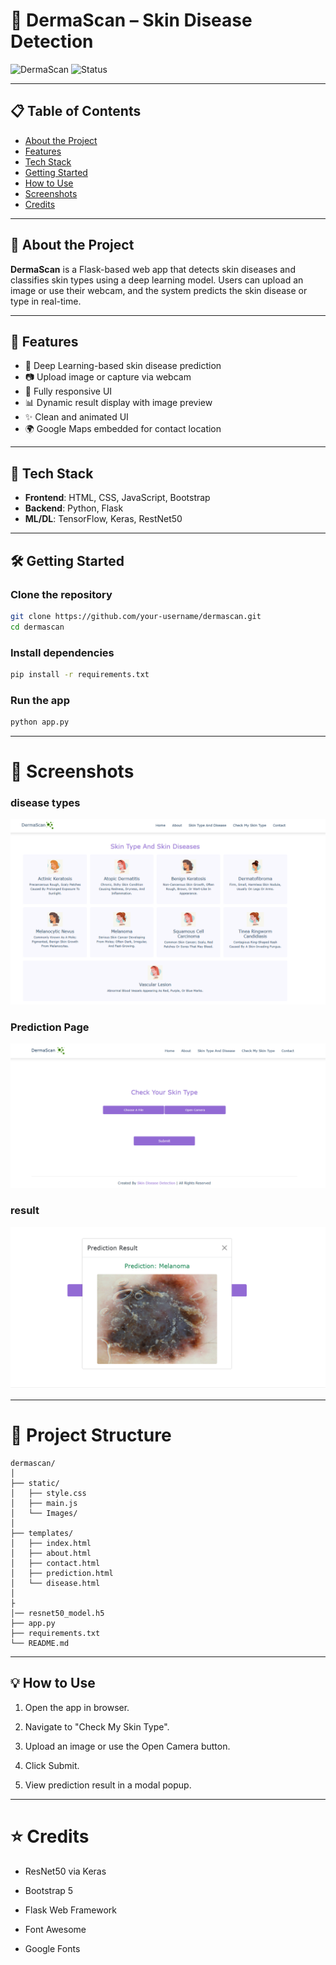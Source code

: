 # 🌿 DermaScan – Skin Disease Detection

![DermaScan](https://img.shields.io/badge/Skin-Disease%20Detection-success?style=flat-square)
![Status](https://img.shields.io/badge/Status-Completed-blue)



---

## 📋 Table of Contents
- [About the Project](#about-the-project)
- [Features](#features)
- [Tech Stack](#tech-stack)
- [Getting Started](#getting-started)
- [How to Use](#how-to-use)
- [Screenshots](#screenshots)
- [Credits](#credits)


---

## 📖 About the Project

**DermaScan** is a Flask-based web app that detects skin diseases and classifies skin types using a deep learning model. Users can upload an image or use their webcam, and the system predicts the skin disease or type in real-time.

---

## 🚀 Features

- 🧠 Deep Learning-based skin disease prediction
- 📷 Upload image or capture via webcam
- 📱 Fully responsive UI
- 📊 Dynamic result display with image preview
- ✨ Clean and animated UI
- 🌍 Google Maps embedded for contact location

---

## 🔧 Tech Stack

- **Frontend**: HTML, CSS, JavaScript, Bootstrap
- **Backend**: Python, Flask
- **ML/DL**: TensorFlow, Keras, RestNet50

---

## 🛠️ Getting Started

### Clone the repository
```bash
git clone https://github.com/your-username/dermascan.git
cd dermascan
```
### Install dependencies

```bash
pip install -r requirements.txt 
```

### Run the app

```bash
python app.py
```
---

# 📸 Screenshots

### disease types

![types](static/Images/skin_disease_types.png) 

### Prediction Page 
 ![Predict](static/Images/predict_1.png)

 ### result
 ![result](static/Images/predict_3.png)


---


# 📁 Project Structure

    dermascan/
    │
    ├── static/
    │   ├── style.css
    │   ├── main.js
    │   └── Images/
    │
    ├── templates/
    │   ├── index.html
    │   ├── about.html
    │   ├── contact.html
    │   ├── prediction.html
    │   └── disease.html
    │
    ├
    │── resnet50_model.h5
    ├── app.py
    ├── requirements.txt
    └── README.md


---

## 💡 How to Use

1. Open the app in browser.

2. Navigate to "Check My Skin Type".

3. Upload an image or use the Open Camera button.

4. Click Submit.

5. View prediction result in a modal popup.


---

# ⭐ Credits
- ResNet50 via Keras

- Bootstrap 5

- Flask Web Framework

- Font Awesome

- Google Fonts
